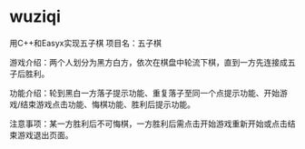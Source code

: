 # wuziqi
用C++和Easyx实现五子棋
项目名：五子棋

游戏介绍：两个人划分为黑方白方，依次在棋盘中轮流下棋，直到一方先连接成五子后胜利。

功能介绍：轮到黑白一方落子提示功能、重复落子至同一个点提示功能、开始游戏/结束游戏点击功能、悔棋功能、胜利后提示功能。

注意事项：某一方胜利后不可悔棋，一方胜利后需点击开始游戏重新开始或点击结束游戏退出页面。
